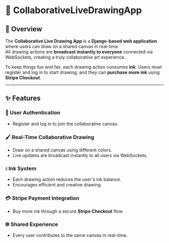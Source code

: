# 🎨 CollaborativeLiveDrawingApp  

## 📖 Overview  
The **Collaborative Live Drawing App** is a **Django-based web application** where users can draw on a shared canvas in real-time.  
All drawing actions are **broadcast instantly to everyone** connected via WebSockets, creating a truly collaborative art experience.  

To keep things fun and fair, each drawing action consumes **ink**. Users must register and log in to start drawing, and they can **purchase more ink** using **Stripe Checkout**.  

---

## ✨ Features  

### 🔐 User Authentication  
- Register and log in to join the collaborative canvas.  

### 🖌️ Real-Time Collaborative Drawing  
- Draw on a shared canvas using different colors.  
- Live updates are broadcast instantly to all users via WebSockets.  

### 💧 Ink System  
- Each drawing action reduces the user's ink balance.  
- Encourages efficient and creative drawing.  

### 💳 Stripe Payment Integration  
- Buy more ink through a secure **Stripe Checkout** flow.  

### 🌐 Shared Experience  
- Every user contributes to the same canvas in real-time.  
